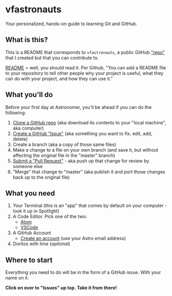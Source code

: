 
# vfastronauts

Your personalized, hands-on guide to learning Git and GitHub.

## What is this?

This is a README that corresponds to `vfastronauts`, a public GitHub ["repo"](https://help.github.com/en/articles/about-repositories) that I created but that you can contribute to.

[README](https://help.github.com/en/articles/about-readmes) = well, you should read it. Per Github, "You can add a README file to your repository to tell other people why your project is useful, what they can do with your project, and how they can use it."

## What you'll do

Before your first day at Astronomer, you'll be ahead if you can do the following:

1. [Clone a GitHub repo](https://help.github.com/en/articles/cloning-a-repository) (aka download its contents to your "local machine", aka computer)
2. [Create a GitHub "Issue"](https://help.github.com/en/articles/about-issues) (aka something you want to fix, edit, add, delete)
3. Create a branch (aka a copy of those same files)
4. Make a change to a file on your own branch (and save it, but without affecting the original file in the "master" branch)
5. [Submit a "Pull Request"](https://help.github.com/en/articles/about-pull-requests) - aka push up that change for review by someone else
6. "Merge" that change to "master" (aka publish it and port those changes back up to the original file)

## What you need

1. Your Terminal (this is an "app" that comes by default on your computer - look it up in Spotlight)
2. A Code Editor. Pick one of the two:
   - [Atom](https://atom.io/)
   - [VSCode](https://code.visualstudio.com/)
3. A GitHub Account
   - [Create an account](https://github.com/join?source=header-home) (use your Astro email address)
4. Doritos with lime (*optional*)

## Where to start

Everything you need to do will be in the form of a GitHub issue. With your name on it.

**Click on over to "Issues" up top. Take it from there!**

